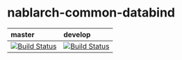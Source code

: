 # nablarch-common-databind 


| master | develop |
|:-----------|:------------|
|[![Build Status](https://travis-ci.org/nablarch/nablarch-common-databind.svg?branch=master)](https://travis-ci.org/nablarch/nablarch-common-databind)|[![Build Status](https://travis-ci.org/nablarch/nablarch-common-databind.svg?branch=develop)](https://travis-ci.org/nablarch/nablarch-common-databind)|

